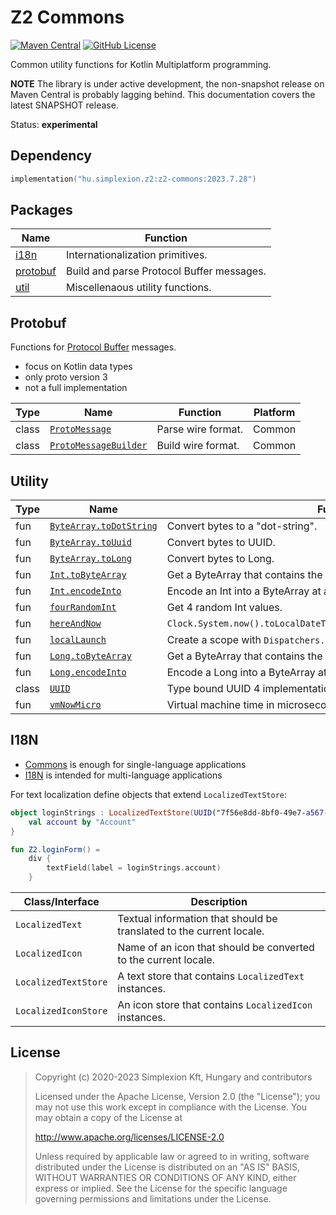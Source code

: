 # Z2 Commons

[![Maven Central](https://img.shields.io/maven-central/v/hu.simplexion.z2/z2-commons)](https://mvnrepository.com/artifact/hu.simplexion.z2/z2-commons)
[![GitHub License](https://img.shields.io/badge/license-Apache%20License%202.0-blue.svg?style=flat)](http://www.apache.org/licenses/LICENSE-2.0)

Common utility functions for Kotlin Multiplatform programming.

**NOTE** The library is under active development, the non-snapshot release on Maven Central is probably lagging behind.
This documentation covers the latest SNAPSHOT release.

Status: **experimental**

## Dependency

```kotlin
implementation("hu.simplexion.z2:z2-commons:2023.7.28")
```

## Packages

| Name                  | Function                                  |
|-----------------------|-------------------------------------------|
| [i18n](#i18n)         | Internationalization primitives.          |
| [protobuf](#protobuf) | Build and parse Protocol Buffer messages. |
| [util](#utility)      | Miscellenaous utility functions.          |

## Protobuf

Functions for [Protocol Buffer](https://protobuf.dev/) messages.

* focus on Kotlin data types
* only proto version 3
* not a full implementation

| Type  | Name                                                                                                    | Function           | Platform |
|-------|---------------------------------------------------------------------------------------------------------|--------------------|----------|
| class | [`ProtoMessage`](src/commonMain/kotlin/hu/simplexion/z2/commons/protobuf/ProtoMessage.kt)               | Parse wire format. | Common   |
| class | [`ProtoMessageBuilder`](src/commonMain/kotlin/hu/simplexion/z2/commons/protobuf/ProtoMessageBuilder.kt) | Build wire format. | Common   |

## Utility

| Type | Name                                                                                     | Function                                                              | Platform |
|------|------------------------------------------------------------------------------------------|-----------------------------------------------------------------------|----------|
| fun  | [`ByteArray.toDotString`](src/commonMain/kotlin/hu/simplexion/z2/commons/util/string.kt) | Convert bytes to a "dot-string".                                      | Common   |
| fun  | [`ByteArray.toUuid`](src/commonMain/kotlin/hu/simplexion/z2/commons/util/uuid.kt)        | Convert bytes to UUID.                                                | Common   |
| fun  | [`ByteArray.toLong`](src/commonMain/kotlin/hu/simplexion/z2/commons/util/number.kt)      | Convert bytes to Long.                                                | Common   |
| fun  | [`Int.toByteArray`](src/commonMain/kotlin/hu/simplexion/z2/commons/util/number.kt)       | Get a ByteArray that contains the Int.                                | Common   |
| fun  | [`Int.encodeInto`](src/commonMain/kotlin/hu/simplexion/z2/commons/util/number.kt)        | Encode an Int into a ByteArray at a given offset.                     | Common   |
| fun  | [`fourRandomInt`](src/commonMain/kotlin/hu/simplexion/z2/commons/util/random.kt)         | Get 4 random Int values.                                              | Js, JVM  |
| fun  | [`hereAndNow`](src/commonMain/kotlin/hu/simplexion/z2/commons/util/coroutines.kt)        | `Clock.System.now().toLocalDateTime(TimeZone.currentSystemDefault())` | Common   |
| fun   | [`localLaunch`](src/commonMain/kotlin/hu/simplexion/z2/commons/util/coroutines.kt)       | Create a scope with `Dispatchers.Default` and launch the block in it. | Common   |
| fun   | [`Long.toByteArray`](src/commonMain/kotlin/hu/simplexion/z2/commons/util/number.kt)      | Get a ByteArray that contains the long.                               | Common   |
| fun   | [`Long.encodeInto`](src/commonMain/kotlin/hu/simplexion/z2/commons/util/number.kt)       | Encode a Long into a ByteArray at a given offset.                     | Common   |
| class | [`UUID`](src/commonMain/kotlin/hu/simplexion/z2/commons/util/uuid.kt)                    | Type bound UUID 4 implementation                                      | Js, JVM  |
| fun   | [`vmNowMicro`](src/commonMain/kotlin/hu/simplexion/z2/commons/util/clock.kt)             | Virtual machine time in microseconds.                                 | Js, JVM  |

## I18N

* [Commons](https://github.com/spxbhuhb/z2-commons) is enough for single-language applications
* [I18N](https://github.com/spxbhuhb/z2-i18n) is intended for multi-language applications

For text localization define objects that extend `LocalizedTextStore`:

```kotlin
object loginStrings : LocalizedTextStore(UUID("7f56e8dd-8bf0-49e7-a567-eb81adc501ed")) {
    val account by "Account"
}

fun Z2.loginForm() =
    div {
        textField(label = loginStrings.account)
    }
```

| Class/Interface      | Description                                                          |
|----------------------|----------------------------------------------------------------------|
| `LocalizedText`      | Textual information that should be translated to the current locale. |
| `LocalizedIcon`      | Name of an icon that should be converted to the current locale.      |
| `LocalizedTextStore` | A text store that contains `LocalizedText` instances.                |
| `LocalizedIconStore` | An icon store that contains `LocalizedIcon` instances.               |

## License

> Copyright (c) 2020-2023 Simplexion Kft, Hungary and contributors
>
> Licensed under the Apache License, Version 2.0 (the "License");
> you may not use this work except in compliance with the License.
> You may obtain a copy of the License at
>
>    http://www.apache.org/licenses/LICENSE-2.0
>
> Unless required by applicable law or agreed to in writing, software
> distributed under the License is distributed on an "AS IS" BASIS,
> WITHOUT WARRANTIES OR CONDITIONS OF ANY KIND, either express or implied.
> See the License for the specific language governing permissions and
> limitations under the License.
